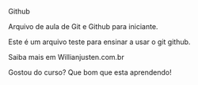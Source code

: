 Github

Arquivo de aula de Git e Github para iniciante.

Este é um arquivo teste para ensinar a usar o git github.

Saiba mais em Willianjusten.com.br

Gostou do curso? Que bom que esta aprendendo!